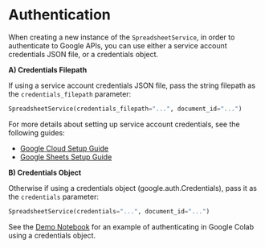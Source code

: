 
# Authentication

When creating a new instance of the `SpreadsheetService`, in order to authenticate to Google APIs, you can use either a service account credentials JSON file, or a credentials object.

**A) Credentials Filepath**

If using a service account credentials JSON file, pass the string filepath as the `credentials_filepath` parameter:

```py
SpreadsheetService(credentials_filepath="...", document_id="...")
```

For more details about setting up service account credentials, see the following guides:

  + [Google Cloud Setup Guide](./setup/google-cloud.md)
  + [Google Sheets Setup Guide](./setup/google-sheets.md)

**B) Credentials Object**

Otherwise if using a credentials object (google.auth.Credentials), pass it as the `credentials` parameter:

```py
SpreadsheetService(credentials="...", document_id="...")
```

See the [Demo Notebook](https://colab.research.google.com/drive/19hMHayokPtpJkLgCsWXZLV3FsGF7gvU6?usp=sharing) for an example of authenticating in Google Colab using a credentials object.
